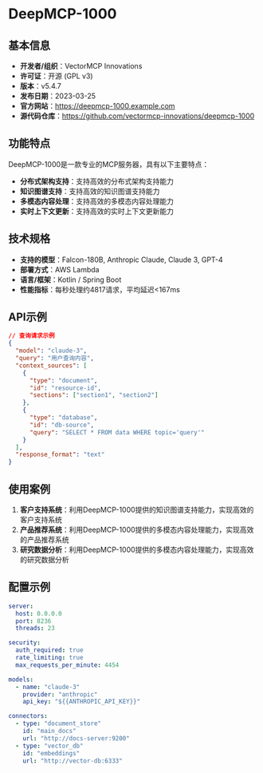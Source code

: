 # DeepMCP-1000

## 基本信息

- **开发者/组织**：VectorMCP Innovations
- **许可证**：开源 (GPL v3)
- **版本**：v5.4.7
- **发布日期**：2023-03-25
- **官方网站**：https://deepmcp-1000.example.com
- **源代码仓库**：https://github.com/vectormcp-innovations/deepmcp-1000

## 功能特点

DeepMCP-1000是一款专业的MCP服务器，具有以下主要特点：

- **分布式架构支持**：支持高效的分布式架构支持能力
- **知识图谱支持**：支持高效的知识图谱支持能力
- **多模态内容处理**：支持高效的多模态内容处理能力
- **实时上下文更新**：支持高效的实时上下文更新能力


## 技术规格

- **支持的模型**：Falcon-180B, Anthropic Claude, Claude 3, GPT-4
- **部署方式**：AWS Lambda
- **语言/框架**：Kotlin / Spring Boot
- **性能指标**：每秒处理约4817请求，平均延迟<167ms

## API示例

```json
// 查询请求示例
{
  "model": "claude-3",
  "query": "用户查询内容",
  "context_sources": [
    {
      "type": "document",
      "id": "resource-id",
      "sections": ["section1", "section2"]
    },
    {
      "type": "database",
      "id": "db-source",
      "query": "SELECT * FROM data WHERE topic='query'"
    }
  ],
  "response_format": "text"
}
```

## 使用案例

1. **客户支持系统**：利用DeepMCP-1000提供的知识图谱支持能力，实现高效的客户支持系统
2. **产品推荐系统**：利用DeepMCP-1000提供的多模态内容处理能力，实现高效的产品推荐系统
3. **研究数据分析**：利用DeepMCP-1000提供的多模态内容处理能力，实现高效的研究数据分析


## 配置示例

```yaml
server:
  host: 0.0.0.0
  port: 8236
  threads: 23

security:
  auth_required: true
  rate_limiting: true
  max_requests_per_minute: 4454

models:
  - name: "claude-3"
    provider: "anthropic"
    api_key: "${{ANTHROPIC_API_KEY}}"

connectors:
  - type: "document_store"
    id: "main_docs"
    url: "http://docs-server:9200"
  - type: "vector_db"
    id: "embeddings"
    url: "http://vector-db:6333"
```